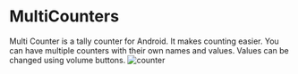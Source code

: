 # MultiCounters
Multi Counter is a tally counter for Android. It makes counting easier. You can have multiple counters with their own names and values. Values can be changed using volume buttons.
![counter](https://cloud.githubusercontent.com/assets/16436289/14058997/44e1443a-f358-11e5-8edf-779836452f14.jpeg)
